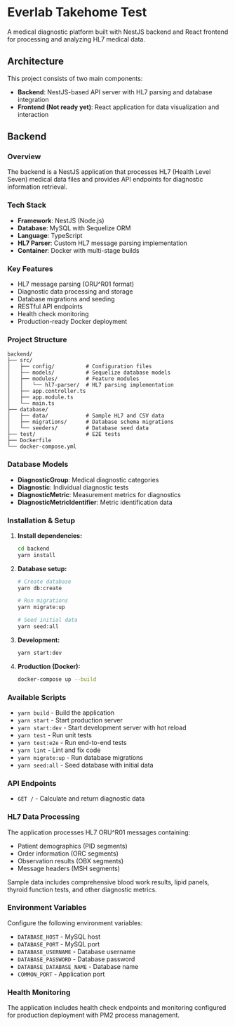 # Everlab Takehome Test

A medical diagnostic platform built with NestJS backend and React frontend for processing and analyzing HL7 medical data.

## Architecture

This project consists of two main components:

- **Backend**: NestJS-based API server with HL7 parsing and database integration
- **Frontend (Not ready yet)**: React application for data visualization and interaction

## Backend

### Overview

The backend is a NestJS application that processes HL7 (Health Level Seven) medical data files and provides API endpoints for diagnostic information retrieval.

### Tech Stack

- **Framework**: NestJS (Node.js)
- **Database**: MySQL with Sequelize ORM
- **Language**: TypeScript
- **HL7 Parser**: Custom HL7 message parsing implementation
- **Container**: Docker with multi-stage builds

### Key Features

- HL7 message parsing (ORU^R01 format)
- Diagnostic data processing and storage
- Database migrations and seeding
- RESTful API endpoints
- Health check monitoring
- Production-ready Docker deployment

### Project Structure

```
backend/
├── src/
│   ├── config/          # Configuration files
│   ├── models/          # Sequelize database models
│   ├── modules/         # Feature modules
│   │   └── hl7-parser/  # HL7 parsing implementation
│   ├── app.controller.ts
│   ├── app.module.ts
│   └── main.ts
├── database/
│   ├── data/            # Sample HL7 and CSV data
│   ├── migrations/      # Database schema migrations
│   └── seeders/         # Database seed data
├── test/                # E2E tests
├── Dockerfile
└── docker-compose.yml
```

### Database Models

- **DiagnosticGroup**: Medical diagnostic categories
- **Diagnostic**: Individual diagnostic tests
- **DiagnosticMetric**: Measurement metrics for diagnostics
- **DiagnosticMetricIdentifier**: Metric identification data

### Installation & Setup

1. **Install dependencies:**
   ```bash
   cd backend
   yarn install
   ```

2. **Database setup:**
   ```bash
   # Create database
   yarn db:create
   
   # Run migrations
   yarn migrate:up
   
   # Seed initial data
   yarn seed:all
   ```

3. **Development:**
   ```bash
   yarn start:dev
   ```

4. **Production (Docker):**
   ```bash
   docker-compose up --build
   ```

### Available Scripts

- `yarn build` - Build the application
- `yarn start` - Start production server
- `yarn start:dev` - Start development server with hot reload
- `yarn test` - Run unit tests
- `yarn test:e2e` - Run end-to-end tests
- `yarn lint` - Lint and fix code
- `yarn migrate:up` - Run database migrations
- `yarn seed:all` - Seed database with initial data

### API Endpoints

- `GET /` - Calculate and return diagnostic data

### HL7 Data Processing

The application processes HL7 ORU^R01 messages containing:
- Patient demographics (PID segments)
- Order information (ORC segments)
- Observation results (OBX segments)
- Message headers (MSH segments)

Sample data includes comprehensive blood work results, lipid panels, thyroid function tests, and other diagnostic metrics.

### Environment Variables

Configure the following environment variables:

- `DATABASE_HOST` - MySQL host
- `DATABASE_PORT` - MySQL port
- `DATABASE_USERNAME` - Database username
- `DATABASE_PASSWORD` - Database password
- `DATABASE_DATABASE_NAME` - Database name
- `COMMON_PORT` - Application port

### Health Monitoring

The application includes health check endpoints and monitoring configured for production deployment with PM2 process management.